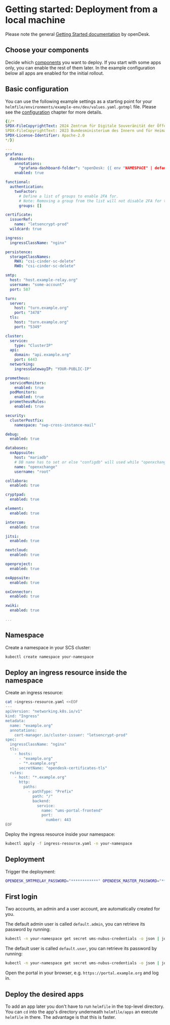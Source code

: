 # Getting started: Deployment from a local machine

Please note the general [Getting Started documentation](https://gitlab.opencode.de/bmi/opendesk/deployment/opendesk/-/blob/main/docs/getting-started.md) by openDesk.

## Choose your components

Decide which [components](https://gitlab.opencode.de/bmi/opendesk/deployment/opendesk/-/blob/main/docs/components.md) you want to deploy. If you start with some apps only, you can enable the rest of them later.
In the example configuration below all apps are enabled for the initial rollout.

## Basic configuration

You can use the following example settings as a starting point for your `helmfile/environments/example-env/dev/values.yaml.gotmpl` file. Please see the [configuration](docs/configuration.md) chapter for more details.

```yaml
{{/*
SPDX-FileCopyrightText: 2024 Zentrum für Digitale Souveränität der Öffentlichen Verwaltung (ZenDiS) GmbH
SPDX-FileCopyrightText: 2023 Bundesministerium des Innern und für Heimat, PG ZenDiS "Projektgruppe für Aufbau ZenDiS"
SPDX-License-Identifier: Apache-2.0
*/}}

---
grafana:
  dashboards:
    annotations:
      "grafana-dashboard-folder": "openDesk: {{ env "NAMESPACE" | default "Main" }}"
    enabled: true

functional:
  authentication:
    twoFactor:
      # Define a list of groups to enable 2FA for.
      # Note: Removing a group from the list will not disable 2FA for the removed group.
      groups: []

certificate:
  issuerRef:
    name: "letsencrypt-prod"
  wildcard: true

ingress:
  ingressClassName: "nginx"

persistence:
  storageClassNames:
    RWX: "csi-cinder-sc-delete"
    RWO: "csi-cinder-sc-delete"

smtp:
  host: "host.example-relay.org"
  username: "some-account"
  port: 587

turn:
  server:
    host: "turn.example.org"
    port: "3478"
  tls:
    host: "turn.example.org"
    port: "5349"

cluster:
  service:
    type: "ClusterIP"
  api:
    domain: "api.example.org"
    port: 6443
  networking:
    ingressGatewayIP: "YOUR-PUBLIC-IP"

prometheus:
  serviceMonitors:
    enabled: true
  podMonitors:
    enabled: true
  prometheusRules:
    enabled: true

security:
  clusterPostfix:
    namespace: "swp-cross-instance-mail"

debug:
  enabled: true

databases:
  oxAppsuite:
    host: "mariadb"
    # DB name has to set or else "configdb" will used while "openxchange" is created.
    name: "openxchange"
    username: "root"

collabora:
  enabled: true

cryptpad:
  enabled: true

element:
  enabled: true

intercom:
  enabled: true

jitsi:
  enabled: true

nextcloud:
  enabled: true

openproject:
  enabled: true

oxAppsuite:
  enabled: true

oxConnector:
  enabled: true

xwiki:
  enabled: true

...

```

## Namespace

Create a namespace in your SCS cluster:

```bash
kubectl create namespace your-namespace
```

## Deploy an ingress resource inside the namespace

Create an ingress resource:

```bash
cat >ingress-resource.yaml <<EOF
---
apiVersion: "networking.k8s.io/v1"
kind: "Ingress"
metadata:
  name: "example.org"
  annotations:
    cert-manager.io/cluster-issuer: "letsencrypt-prod"
spec:
  ingressClassName: "nginx"
  tls:
    - hosts:
      - "example.org"
      - "*.example.org"
      secretName: "opendesk-certificates-tls"
  rules:
    - host: "*.example.org"
      http:
        paths:
          - pathType: "Prefix"
            path: "/"
            backend:
              service:
                name: "ums-portal-frontend"
                port:
                  number: 443
EOF
```

Deploy the ingress resource inside your namespace:

```bash
kubectl apply -f ingress-resource.yaml -n your-namespace
```

## Deployment

Trigger the deployment:

```bash
OPENDESK_SMTPRELAY_PASSWORD="************" OPENDESK_MASTER_PASSWORD="************" DOMAIN="example.org" helmfile apply -e example-env -n your-namespace

```

## First login

Two accounts, an admin and a user account, are automatically created for you.

The default admin user is called `default.admin`, you can retrieve its password by running:

```bash
kubectl -n your-namespace get secret ums-nubus-credentials -o json | jq -r '.data.admin_password' | base64 -d
```

The default user is called `default.user`, you can retrieve its password by running:

```bash
kubectl -n your-namespace get secret ums-nubus-credentials -o json | jq -r '.data.user_password' | base64 -d
```

Open the portal in your browser, e.g. `https://portal.example.org` and log in.

## Deploy the desired apps

To add an app later you don't have to run `helmfile` in the top-level directory. You can `cd` into the app's directory underneath `helmfile/apps` an execute `helmfile` in there. The advantage is that this is faster.
